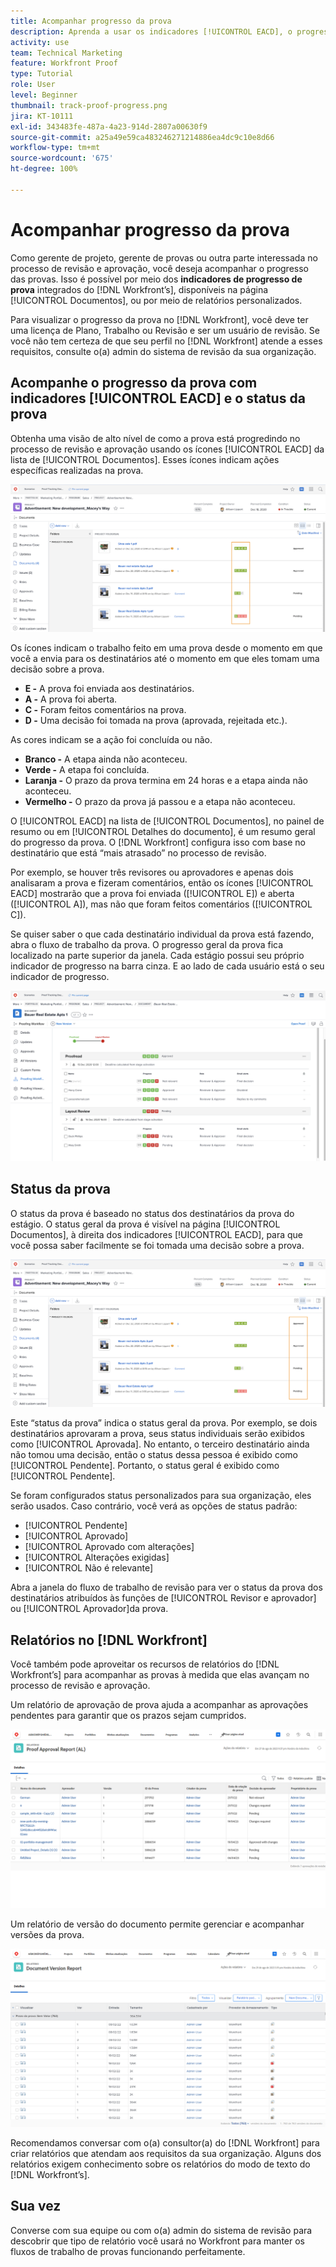 ```yaml
---
title: Acompanhar progresso da prova
description: Aprenda a usar os indicadores [!UICONTROL EACD], o progresso da prova e os relatórios para acompanhar o andamento de uma prova no  [!DNL  Workfront].
activity: use
team: Technical Marketing
feature: Workfront Proof
type: Tutorial
role: User
level: Beginner
thumbnail: track-proof-progress.png
jira: KT-10111
exl-id: 343483fe-487a-4a23-914d-2807a00630f9
source-git-commit: a25a49e59ca483246271214886ea4dc9c10e8d66
workflow-type: tm+mt
source-wordcount: '675'
ht-degree: 100%

---
```


# Acompanhar progresso da prova

Como gerente de projeto, gerente de provas ou outra parte interessada no processo de revisão e aprovação, você deseja acompanhar o progresso das provas. Isso é possível por meio dos **indicadores de progresso de prova** integrados do [!DNL Workfront’s], disponíveis na página [!UICONTROL Documentos], ou por meio de relatórios personalizados.

Para visualizar o progresso da prova no [!DNL Workfront], você deve ter uma licença de Plano, Trabalho ou Revisão e ser um usuário de revisão. Se você não tem certeza de que seu perfil no [!DNL Workfront] atende a esses requisitos, consulte o(a) admin do sistema de revisão da sua organização.

## Acompanhe o progresso da prova com indicadores [!UICONTROL EACD] e o status da prova

Obtenha uma visão de alto nível de como a prova está progredindo no processo de revisão e aprovação usando os ícones [!UICONTROL EACD] da lista de [!UICONTROL Documentos]. Esses ícones indicam ações específicas realizadas na prova.

![Imagem da lista de [!UICONTROL Documentos] em um projeto do [!DNL  Workfront] com os ícones [!UICONTROL EACD] destacados.](assets/manage-proofs-socd.png)

Os ícones indicam o trabalho feito em uma prova desde o momento em que você a envia para os destinatários até o momento em que eles tomam uma decisão sobre a prova.

* **E -** A prova foi enviada aos destinatários.
* **A -** A prova foi aberta.
* **C -** Foram feitos comentários na prova.
* **D -** Uma decisão foi tomada na prova (aprovada, rejeitada etc.).

As cores indicam se a ação foi concluída ou não.

* **Branco -** A etapa ainda não aconteceu.
* **Verde -** A etapa foi concluída.
* **Laranja -** O prazo da prova termina em 24 horas e a etapa ainda não aconteceu.
* **Vermelho -** O prazo da prova já passou e a etapa não aconteceu.

O [!UICONTROL EACD] na lista de [!UICONTROL Documentos], no painel de resumo ou em [!UICONTROL Detalhes do documento], é um resumo geral do progresso da prova. O [!DNL Workfront] configura isso com base no destinatário que está “mais atrasado” no processo de revisão.

Por exemplo, se houver três revisores ou aprovadores e apenas dois analisaram a prova e fizeram comentários, então os ícones [!UICONTROL EACD] mostrarão que a prova foi enviada ([!UICONTROL E]) e aberta ([!UICONTROL A]), mas não que foram feitos comentários ([!UICONTROL C]).

Se quiser saber o que cada destinatário individual da prova está fazendo, abra o fluxo de trabalho da prova. O progresso geral da prova fica localizado na parte superior da janela. Cada estágio possui seu próprio indicador de progresso na barra cinza.  E ao lado de cada usuário está o seu indicador de progresso.

![Imagem da seção [!UICONTROL Fluxo de trabalho de prova] de um documento.](assets/manage-proofs-socd-in-proofing-workflow-window.png)

## Status da prova

O status da prova é baseado no status dos destinatários da prova do estágio. O status geral da prova é visível na página [!UICONTROL Documentos], à direita dos indicadores [!UICONTROL EACD], para que você possa saber facilmente se foi tomada uma decisão sobre a prova.

![Uma imagem da lista de [!UICONTROL Documentos] em um projeto do [!DNL  Workfront] com o status geral da prova destacado.](assets/manage-proofs-overall-status.png)

Este “status da prova” indica o status geral da prova. Por exemplo, se dois destinatários aprovaram a prova, seus status individuais serão exibidos como [!UICONTROL Aprovada]. No entanto, o terceiro destinatário ainda não tomou uma decisão, então o status dessa pessoa é exibido como [!UICONTROL Pendente]. Portanto, o status geral é exibido como [!UICONTROL Pendente].

Se foram configurados status personalizados para sua organização, eles serão usados. Caso contrário, você verá as opções de status padrão:

* [!UICONTROL Pendente]
* [!UICONTROL Aprovado]
* [!UICONTROL Aprovado com alterações]
* [!UICONTROL Alterações exigidas]
* [!UICONTROL Não é relevante]

Abra a janela do fluxo de trabalho de revisão para ver o status da prova dos destinatários atribuídos às funções de [!UICONTROL Revisor e aprovador] ou [!UICONTROL Aprovador]da prova.

## Relatórios no [!DNL Workfront]

Você também pode aproveitar os recursos de relatórios do [!DNL Workfront’s] para acompanhar as provas à medida que elas avançam no processo de revisão e aprovação.

Um relatório de aprovação de prova ajuda a acompanhar as aprovações pendentes para garantir que os prazos sejam cumpridos.

![Imagem de um relatório de aprovação de prova no [!DNL  Workfront].](assets/proof-approval-report.png)

Um relatório de versão do documento permite gerenciar e acompanhar versões da prova.

![Imagem de um relatório de versão do documento no [!DNL  Workfront].](assets/document-version-report.png)

Recomendamos conversar com o(a) consultor(a) do [!DNL Workfront] para criar relatórios que atendam aos requisitos da sua organização. Alguns dos relatórios exigem conhecimento sobre os relatórios do modo de texto do [!DNL Workfront’s].

## Sua vez

Converse com sua equipe ou com o(a) admin do sistema de revisão para descobrir que tipo de relatório você usará no Workfront para manter os fluxos de trabalho de provas funcionando perfeitamente.

<!--
### Learn more
* Learn to create reports in [!DNL Workfront] with the Basic Report Creation course.
* View progress and status of a proof
* View activity on a proof within [!DNL Workfront]
-->

